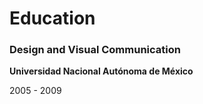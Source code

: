 # Education

### Design and Visual Communication

**Universidad Nacional Autónoma de México**

2005 - 2009
